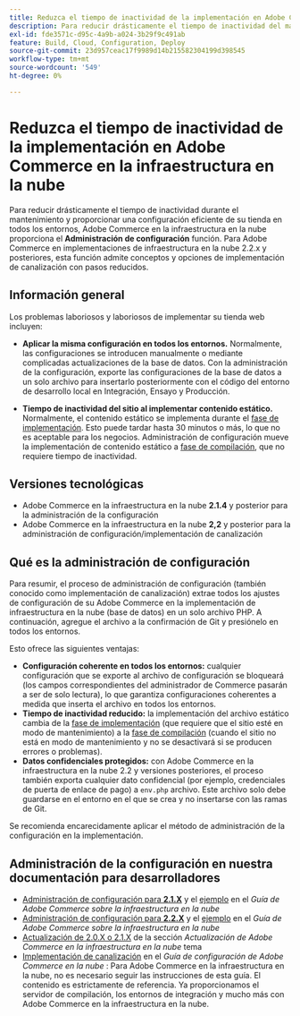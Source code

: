 ```yaml
---
title: Reduzca el tiempo de inactividad de la implementación en Adobe Commerce en la infraestructura en la nube
description: Para reducir drásticamente el tiempo de inactividad del mantenimiento y proporcionar una configuración eficiente de su tienda en todos los entornos, Adobe Commerce en la infraestructura en la nube proporciona la función **Administración de configuración**. Para Adobe Commerce en implementaciones de infraestructura en la nube 2.2.x y posteriores, esta función admite conceptos y opciones de implementación de canalización con pasos reducidos.
exl-id: fde3571c-d95c-4a9b-a024-3b29f9c491ab
feature: Build, Cloud, Configuration, Deploy
source-git-commit: 23d957ceac17f9989d14b215582304199d398545
workflow-type: tm+mt
source-wordcount: '549'
ht-degree: 0%

---
```


# Reduzca el tiempo de inactividad de la implementación en Adobe Commerce en la infraestructura en la nube

Para reducir drásticamente el tiempo de inactividad durante el mantenimiento y proporcionar una configuración eficiente de su tienda en todos los entornos, Adobe Commerce en la infraestructura en la nube proporciona el **Administración de configuración** función. Para Adobe Commerce en implementaciones de infraestructura en la nube 2.2.x y posteriores, esta función admite conceptos y opciones de implementación de canalización con pasos reducidos.

## Información general

Los problemas laboriosos y laboriosos de implementar su tienda web incluyen:

* **Aplicar la misma configuración en todos los entornos.** Normalmente, las configuraciones se introducen manualmente o mediante complicadas actualizaciones de la base de datos. Con la administración de la configuración, exporte las configuraciones de la base de datos a un solo archivo para insertarlo posteriormente con el código del entorno de desarrollo local en Integración, Ensayo y Producción.

* **Tiempo de inactividad del sitio al implementar contenido estático.** Normalmente, el contenido estático se implementa durante el [fase de implementación](https://experienceleague.adobe.com/en/docs/commerce-cloud-service/user-guide/develop/deploy/process#deploy-phase-deploy-phase). Esto puede tardar hasta 30 minutos o más, lo que no es aceptable para los negocios. Administración de configuración mueve la implementación de contenido estático a [fase de compilación](https://experienceleague.adobe.com/en/docs/commerce-cloud-service/user-guide/develop/deploy/process#build-phase-build-phase), que no requiere tiempo de inactividad.

## Versiones tecnológicas

* Adobe Commerce en la infraestructura en la nube **2.1.4** y posterior para la administración de la configuración
* Adobe Commerce en la infraestructura en la nube **2,2** y posterior para la administración de configuración/implementación de canalización

## Qué es la administración de configuración

Para resumir, el proceso de administración de configuración (también conocido como implementación de canalización) extrae todos los ajustes de configuración de su Adobe Commerce en la implementación de infraestructura en la nube (base de datos) en un solo archivo PHP. A continuación, agregue el archivo a la confirmación de Git y presiónelo en todos los entornos.

Esto ofrece las siguientes ventajas:

* **Configuración coherente en todos los entornos:** cualquier configuración que se exporte al archivo de configuración se bloqueará (los campos correspondientes del administrador de Commerce pasarán a ser de solo lectura), lo que garantiza configuraciones coherentes a medida que inserta el archivo en todos los entornos.
* **Tiempo de inactividad reducido:** la implementación del archivo estático cambia de la [fase de implementación](https://experienceleague.adobe.com/en/docs/commerce-cloud-service/user-guide/develop/deploy/process#deploy-phase-deploy-phase) (que requiere que el sitio esté en modo de mantenimiento) a la [fase de compilación](https://experienceleague.adobe.com/en/docs/commerce-cloud-service/user-guide/develop/deploy/process#build-phase-build-phase) (cuando el sitio no está en modo de mantenimiento y no se desactivará si se producen errores o problemas).
* **Datos confidenciales protegidos:** con Adobe Commerce en la infraestructura en la nube 2.2 y versiones posteriores, el proceso también exporta cualquier dato confidencial (por ejemplo, credenciales de puerta de enlace de pago) a `env.php` archivo. Este archivo solo debe guardarse en el entorno en el que se crea y no insertarse con las ramas de Git.

Se recomienda encarecidamente aplicar el método de administración de la configuración en la implementación.

## Administración de la configuración en nuestra documentación para desarrolladores

* [Administración de configuración para **2.1.X**](https://experienceleague.adobe.com/docs/commerce-cloud-service/user-guide/configure-store/store-settings.html) y el [ejemplo](https://experienceleague.adobe.com/docs/commerce-cloud-service/user-guide/configure-store/store-settings.html) en el *Guía de Adobe Commerce sobre la infraestructura en la nube*
* [Administración de configuración para **2.2.X**](https://experienceleague.adobe.com/docs/commerce-cloud-service/user-guide/configure-store/store-settings.html) y el [ejemplo](https://experienceleague.adobe.com/docs/commerce-cloud-service/user-guide/configure-store/store-settings.html) en el *Guía de Adobe Commerce sobre la infraestructura en la nube*
* [Actualización de 2.0.X o 2.1.X](https://experienceleague.adobe.com/docs/commerce-cloud-service/user-guide/develop/upgrade/commerce-version.html#upgrade-from-older-versions) de la sección *Actualización de Adobe Commerce en la infraestructura en la nube* tema
* [Implementación de canalización](https://experienceleague.adobe.com/docs/commerce-operations/configuration-guide/deployment/overview.html) en el *Guía de configuración de Adobe Commerce en la nube* : Para Adobe Commerce en la infraestructura en la nube, no es necesario seguir las instrucciones de esta guía. El contenido es estrictamente de referencia. Ya proporcionamos el servidor de compilación, los entornos de integración y mucho más con Adobe Commerce en la infraestructura en la nube.
